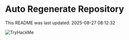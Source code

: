 # Auto Regenerate Repository

This README was last updated: 2025-08-27 08:12:32

 ![TryHackMe](https://tryhackme.com/badge/533634)